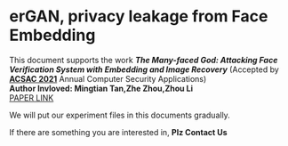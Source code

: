 # erGAN, privacy leakage from Face Embedding 
This document supports the work ***The Many-faced God: Attacking Face Verification System with Embedding and Image Recovery*** (Accepted by **[ACSAC 2021](https://www.acsac.org/)** Annual Computer Security Applications)   
**Author Invloved: Mingtian Tan,Zhe Zhou,Zhou Li**   
[PAPER LINK](https://cpb-us-e2.wpmucdn.com/faculty.sites.uci.edu/dist/5/764/files/2021/10/acsac21a.pdf)

We will put our experiment files in this documents gradually. 

If there are something you are interested in, **Plz Contact Us**
